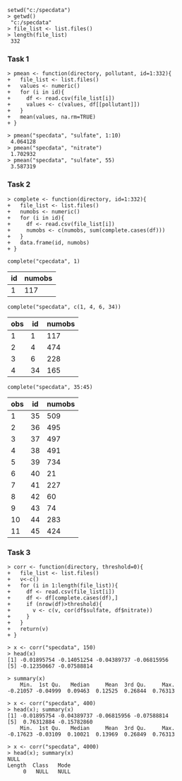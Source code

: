 
```{r}
setwd("c:/specdata")
> getwd()
 "c:/specdata"
> file_list <- list.files()
> length(file_list)
 332
 ```
 ### Task 1
```{r}
> pmean <- function(directory, pollutant, id=1:332){
+   file_list <- list.files()
+   values <- numeric()
+   for (i in id){
+     df <- read.csv(file_list[i])
+     values <- c(values, df[[pollutant]])
+   }
+   mean(values, na.rm=TRUE)
+ }
```

```{r}
> pmean("specdata", "sulfate", 1:10)
 4.064128
> pmean("specdata", "nitrate")
 1.702932
> pmean("specdata", "sulfate", 55)
 3.587319
 ```
 ### Task 2
 
 ```{r}
> complete <- function(directory, id=1:332){
+   file_list <- list.files()
+   numobs <- numeric()
+   for (i in id){
+     df <- read.csv(file_list[i])
+     numobs <- c(numobs, sum(complete.cases(df)))
+   }
+   data.frame(id, numobs)
+ }
```

```{r}
complete("cpecdata", 1)
```
id| numobs
--|---
 1  |  117

```{r}
complete("specdata", c(1, 4, 6, 34))
```
obs |  id | numobs
----|-----|------
1 | 1 |   117
2 | 4  |  474
3 | 6  |  228
4 | 34 |   165

```{r}
complete("specdata", 35:45)
```
 obs |  id | numobs
 ----|-----|------
1 | 35 |   509
2 | 36 |   495
3 | 37 |   497
4 | 38 |   491
5 | 39 |   734
6 | 40  |   21
7 | 41   | 227
8 | 42   |  60
9 | 43   |  74
10| 44  |  283
11 | 45  |  424

### Task 3

```{r}
> corr <- function(directory, threshold=0){
+   file_list <- list.files()
+   v<-c()
+   for (i in 1:length(file_list)){
+     df <- read.csv(file_list[i])
+     df <- df[complete.cases(df),]
+     if (nrow(df)>threshold){
+       v <- c(v, cor(df$sulfate, df$nitrate))
+     }
+   }
+   return(v)
+ }
```

```{r}
> x <- corr("specdata", 150)
> head(x)
[1] -0.01895754 -0.14051254 -0.04389737 -0.06815956
[5] -0.12350667 -0.07588814
```

```{r}
> summary(x)
    Min.  1st Qu.   Median     Mean  3rd Qu.     Max. 
-0.21057 -0.04999  0.09463  0.12525  0.26844  0.76313 
```
```{r}
> x <- corr("specdata", 400)
> head(x); summary(x)
[1] -0.01895754 -0.04389737 -0.06815956 -0.07588814
[5]  0.76312884 -0.15782860
    Min.  1st Qu.   Median     Mean  3rd Qu.     Max. 
-0.17623 -0.03109  0.10021  0.13969  0.26849  0.76313
```
```{r}
> x <- corr("specdata", 4000)
> head(x); summary(x)
NULL
Length  Class   Mode 
     0   NULL   NULL
 ```









